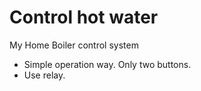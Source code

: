 # Control hot water

My Home Boiler control system
- Simple operation way. Only two buttons.
- Use relay.
